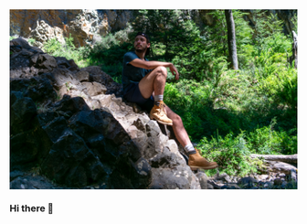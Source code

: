 <img align="center" alt="Gonzalo Hirsch | Cover" src="https://github.com/GonzaloHirsch/GonzaloHirsch/blob/master/resources/cover.jpg" />

### Hi there 👋

<!--
**GonzaloHirsch/GonzaloHirsch** is a ✨ _special_ ✨ repository because its `README.md` (this file) appears on your GitHub profile.

Here are some ideas to get you started:

- 🔭 I’m currently working on ...
- 🌱 I’m currently learning ...
- 👯 I’m looking to collaborate on ...
- 🤔 I’m looking for help with ...
- 💬 Ask me about ...
- 📫 How to reach me: ...
- 😄 Pronouns: ...
- ⚡ Fun fact: ...
-->
